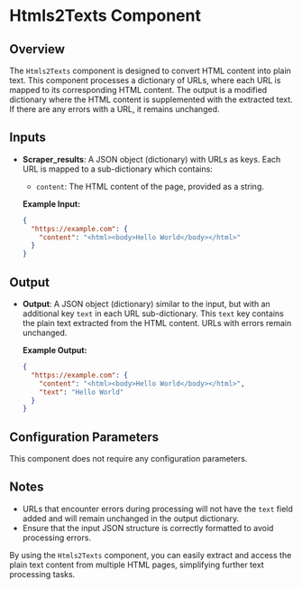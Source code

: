 # Htmls2Texts Component

## Overview
The `Htmls2Texts` component is designed to convert HTML content into plain text. This component processes a dictionary of URLs, where each URL is mapped to its corresponding HTML content. The output is a modified dictionary where the HTML content is supplemented with the extracted text. If there are any errors with a URL, it remains unchanged.

## Inputs
- **Scraper_results**: A JSON object (dictionary) with URLs as keys. Each URL is mapped to a sub-dictionary which contains:
  - `content`: The HTML content of the page, provided as a string.
  
  **Example Input:**
  ```json
  {
    "https://example.com": {
      "content": "<html><body>Hello World</body></html>"
    }
  }
  ```

## Output
- **Output**: A JSON object (dictionary) similar to the input, but with an additional key `text` in each URL sub-dictionary. This `text` key contains the plain text extracted from the HTML content. URLs with errors remain unchanged.

  **Example Output:**
  ```json
  {
    "https://example.com": {
      "content": "<html><body>Hello World</body></html>",
      "text": "Hello World"
    }
  }
  ```

## Configuration Parameters
This component does not require any configuration parameters.

## Notes
- URLs that encounter errors during processing will not have the `text` field added and will remain unchanged in the output dictionary.
- Ensure that the input JSON structure is correctly formatted to avoid processing errors.

By using the `Htmls2Texts` component, you can easily extract and access the plain text content from multiple HTML pages, simplifying further text processing tasks.